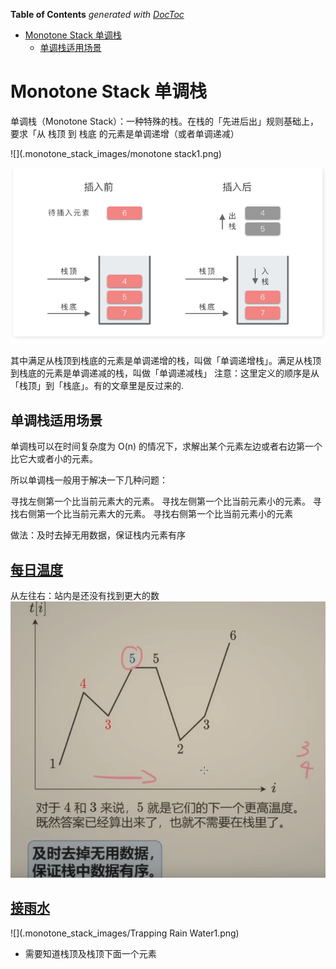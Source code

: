 <!-- START doctoc generated TOC please keep comment here to allow auto update -->
<!-- DON'T EDIT THIS SECTION, INSTEAD RE-RUN doctoc TO UPDATE -->
**Table of Contents**  *generated with [DocToc](https://github.com/thlorenz/doctoc)*

- [Monotone Stack 单调栈](#monotone-stack-%E5%8D%95%E8%B0%83%E6%A0%88)
  - [单调栈适用场景](#%E5%8D%95%E8%B0%83%E6%A0%88%E9%80%82%E7%94%A8%E5%9C%BA%E6%99%AF)

<!-- END doctoc generated TOC please keep comment here to allow auto update -->

# Monotone Stack 单调栈


单调栈（Monotone Stack）：一种特殊的栈。在栈的「先进后出」规则基础上，要求「从 栈顶 到 栈底 的元素是单调递增（或者单调递减）

![](.monotone_stack_images/monotone stack1.png)

![](.monotone_stack_images/Monotone_Stack.png)

其中满足从栈顶到栈底的元素是单调递增的栈，叫做「单调递增栈」。满足从栈顶到栈底的元素是单调递减的栈，叫做「单调递减栈」
注意：这里定义的顺序是从「栈顶」到「栈底」。有的文章里是反过来的.



## 单调栈适用场景
单调栈可以在时间复杂度为 O(n) 的情况下，求解出某个元素左边或者右边第一个比它大或者小的元素。

所以单调栈一般用于解决一下几种问题：

寻找左侧第一个比当前元素大的元素。
寻找左侧第一个比当前元素小的元素。
寻找右侧第一个比当前元素大的元素。
寻找右侧第一个比当前元素小的元素
  

做法：及时去掉无用数据，保证栈内元素有序


## [每日温度](739_daily_temperatures_test.go)


从左往右：站内是还没有找到更大的数
![](.monotone_stack_images/daily_temperatures1.png)


## [接雨水](42_trapping_rain_water_test.go)
![](.monotone_stack_images/Trapping Rain Water1.png)

- 需要知道栈顶及栈顶下面一个元素